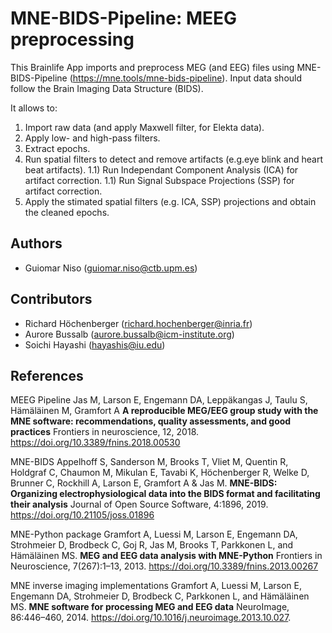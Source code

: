 # MNE-BIDS-Pipeline: MEEG preprocessing

This Brainlife App imports and preprocess MEG (and EEG) files using MNE-BIDS-Pipeline (https://mne.tools/mne-bids-pipeline).
Input data should follow the Brain Imaging Data Structure (BIDS).

It allows to: 

 1) Import raw data (and apply Maxwell filter, for Elekta data). 
 1) Apply low- and high-pass filters. 
 1) Extract epochs. 
 1) Run spatial filters to detect and remove artifacts (e.g.eye blink and heart beat artifacts).
 1.1) Run Independant Component Analysis (ICA) for artifact correction. 
 1.1) Run Signal Subspace Projections (SSP) for artifact correction.
 1) Apply the stimated spatial filters (e.g. ICA, SSP) projections and obtain the cleaned epochs. 


## Authors
- Guiomar Niso (guiomar.niso@ctb.upm.es)

## Contributors
- Richard Höchenberger (richard.hochenberger@inria.fr)
- Aurore Bussalb (aurore.bussalb@icm-institute.org)
- Soichi Hayashi (hayashis@iu.edu)

## References

MEEG Pipeline
Jas M, Larson E, Engemann DA, Leppäkangas J, Taulu S, Hämäläinen M, Gramfort A
**A reproducible MEG/EEG group study with the MNE software: recommendations, quality assessments, and good practices**
Frontiers in neuroscience, 12, 2018. https://doi.org/10.3389/fnins.2018.00530

MNE-BIDS
Appelhoff S, Sanderson M, Brooks T, Vliet M, Quentin R, Holdgraf C, Chaumon M, Mikulan E, Tavabi K, Höchenberger R, Welke D, Brunner C, Rockhill A, Larson E, Gramfort A & Jas M. 
**MNE-BIDS: Organizing electrophysiological data into the BIDS format and facilitating their analysis** Journal of Open Source Software, 4:1896, 2019. https://doi.org/10.21105/joss.01896

MNE-Python package
Gramfort A, Luessi M, Larson E, Engemann DA, Strohmeier D, Brodbeck C, Goj R, Jas M, Brooks T, Parkkonen L, and Hämäläinen MS. 
**MEG and EEG data analysis with MNE-Python**
Frontiers in Neuroscience, 7(267):1–13, 2013. https://doi.org/10.3389/fnins.2013.00267

MNE inverse imaging implementations
Gramfort A, Luessi M, Larson E, Engemann DA, Strohmeier D, Brodbeck C, Parkkonen L, and Hämäläinen MS. 
**MNE software for processing MEG and EEG data**
NeuroImage, 86:446–460, 2014. https://doi.org/10.1016/j.neuroimage.2013.10.027.


